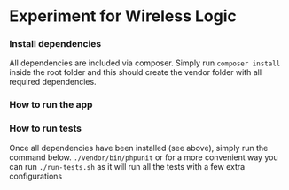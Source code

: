 # Experiment for Wireless Logic

### Install dependencies
All dependencies are included via composer. Simply run `composer install` inside the root folder and this should create the vendor folder with all required dependencies.


### How to run the app


### How to run tests 
Once all dependencies have been installed (see above), simply run the command below.
`./vendor/bin/phpunit`
or for a more convenient way you can run `./run-tests.sh` as it will run all the tests with a few extra configurations


